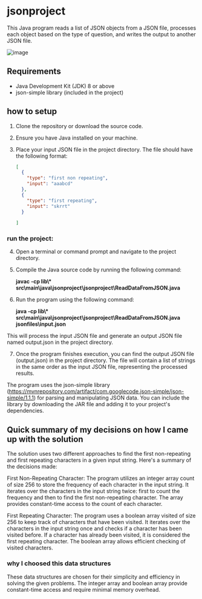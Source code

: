 # jsonproject

This Java program reads a list of JSON objects from a JSON file, processes each object based on the type of question, and writes the output to another JSON file.

![image](https://github.com/MOHDSAMIULLAH/JSON-project/assets/91786605/822b26e7-b6c9-4c8e-85c5-37b51ee36352)



## Requirements

- Java Development Kit (JDK) 8 or above
- json-simple library (included in the project)

## how to setup

1. Clone the repository or download the source code.

2. Ensure you have Java installed on your machine.

3. Place your input JSON file in the project directory. The file should have the following format:

   ```json
   [
     {
       "type": "first non repeating",
       "input": "aaabcd"
     },
     {
       "type": "first repeating",
       "input": "skrrt"
     }
     
   ]

### run the project:
4. Open a terminal or command prompt and navigate to the project directory.

5. Compile the Java source code by running the following command:</br>

      <b>javac -cp lib\\* src\main\java\jsonproject\jsonproject\ReadDataFromJSON.java</b>

6. Run the program using the following command:
    
   <b> java -cp lib\\* src\main\java\jsonproject\jsonproject\ReadDataFromJSON.java jsonfiles\input.json</b></br>
   
This will process the input JSON file and generate an output JSON file named output.json in the project directory.

7. Once the program finishes execution, you can find the output JSON file (output.json) in the project directory. The file will contain a list of strings in the same order as the input JSON file, representing the processed results.

The program uses the json-simple library (https://mvnrepository.com/artifact/com.googlecode.json-simple/json-simple/1.1.1) for parsing and manipulating JSON data. You can include the library by downloading the JAR file and adding it to your project's dependencies.

##  Quick summary of my decisions on how I came up with the solution
The solution uses two different approaches to find the first non-repeating and first repeating characters in a given input string. Here's a summary of the decisions made:

First Non-Repeating Character: The program utilizes an integer array count of size 256 to store the frequency of each character in the input string. It iterates over the characters in the input string twice: first to count the frequency and then to find the first non-repeating character. The array provides constant-time access to the count of each character.

First Repeating Character: The program uses a boolean array visited of size 256 to keep track of characters that have been visited. It iterates over the characters in the input string once and checks if a character has been visited before. If a character has already been visited, it is considered the first repeating character. The boolean array allows efficient checking of visited characters.

### why I choosed this data structures
<p>These data structures are chosen for their simplicity and efficiency in solving the given problems. The integer array and boolean array provide constant-time access and require minimal memory overhead.</p>

